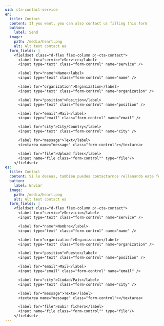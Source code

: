 ```yaml
---
uid: cta-contact-service
en:
  title: Contact
  content: If you want, you can also contact us filling this form
  button:
    label: Send
  image:
    path: /media/heart.png
    alt: Alt text contact es
  form_fields: |
    <fieldset class="d-flex flex-column pj-cta-contact">
      <label for="service">Service</label>
      <input type="text" class="form-control" name="service" />

      <label for="name">Name</label>
      <input type="text" class="form-control" name="name" />

      <label for="organization">Organization</label>
      <input type="text" class="form-control" name="organization" />

      <label for="position">Position</label>
      <input type="text" class="form-control" name="position" />

      <label for="email">Mail</label>
      <input type="email" class="form-control" name="email" />

      <label for="city">City/Country</label>
      <input type="text" class="form-control" name="city" />

      <label for="message">Text</label>
      <textarea name="message" class="form-control"></textarea>

      <label for="file">Upload files</label>
      <input name="file class="form-control"" type="file"/>
    </fieldset>
es:
  title: Contact
  content: Si lo deseas, también puedes contactarnos rellenando este formulario
  button:
    label: Enviar
  image:
    path: /media/heart.png
    alt: Alt text contact es
  form_fields: |
    <fieldset class="d-flex flex-column pj-cta-contact">
      <label for="service">Servicio</label>
      <input type="text" class="form-control" name="service" />

      <label for="name">Nombre</label>
      <input type="text" class="form-control" name="name" />

      <label for="organization">Organización</label>
      <input type="text" class="form-control" name="organization" />

      <label for="position">Puesto</label>
      <input type="text" class="form-control" name="position" />

      <label for="email">Mail</label>
      <input type="email" class="form-control" name="email" />

      <label for="city">Ciudad/País</label>
      <input type="text" class="form-control" name="city" />

      <label for="message">Texto</label>
      <textarea name="message" class="form-control"></textarea>

      <label for="file">Subir fichero</label>
      <input name="file class="form-control"" type="file"/>
    </fieldset>
---
```

